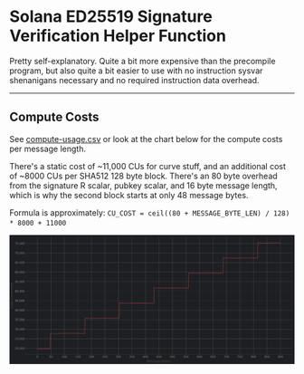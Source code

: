 # Solana ED25519 Signature Verification Helper Function

Pretty self-explanatory. Quite a bit more expensive than the precompile program, but also quite a bit easier to
use with no instruction sysvar shenanigans necessary and no required instruction data overhead.

--- 

## Compute Costs

See [compute-usage.csv](compute-usage.csv) or look at the chart below for the compute costs per message length.

There's a static cost of ~11,000 CUs for curve stuff, and an additional cost of
~8000 CUs per SHA512 128 byte block. There's an 80 byte overhead from the signature R scalar, pubkey scalar,
and 16 byte message length, which is why the second block starts at only 48 message bytes.

Formula is approximately: `CU_COST = ceil((80 + MESSAGE_BYTE_LEN) / 128) * 8000 + 11000`

![compute-usage.png](compute-usage.png)